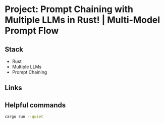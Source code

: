 # Project: Prompt Chaining with Multiple LLMs in Rust! | Multi-Model Prompt Flow

## Stack

- Rust
- Multiple LLMs
- Prompt Chaining

## Links

## Helpful commands

```bash
cargo run --quiet
```
